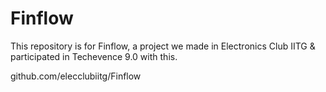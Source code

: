# Finflow

This repository is for Finflow, a project we made in Electronics Club IITG & participated in Techevence 9.0 with this.

github.com/elecclubiitg/Finflow

